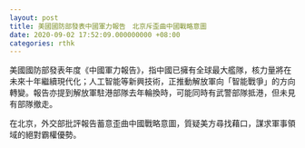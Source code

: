 ```yaml
---
layout: post
title: 美國國防部發表中國軍力報告　北京斥歪曲中國戰略意圖
date: 2020-09-02 17:52:09.000000000 +08:00
categories: rthk
---
```


美國國防部發表年度《中國軍力報告》，指中國已擁有全球最大艦隊，核力量將在未來十年繼續現代化；人工智能等新興技術，正推動解放軍向「智能戰爭」的方向轉變。報告亦提到解放軍駐港部隊去年輪換時，可能同時有武警部隊抵港，但未見有部隊撤走。

在北京，外交部批評報告蓄意歪曲中國戰略意圖，質疑美方尋找藉口，謀求軍事領域的絕對霸權優勢。
